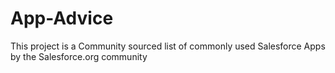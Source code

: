 # App-Advice
This project is a Community sourced list of commonly used Salesforce Apps by the Salesforce.org community

